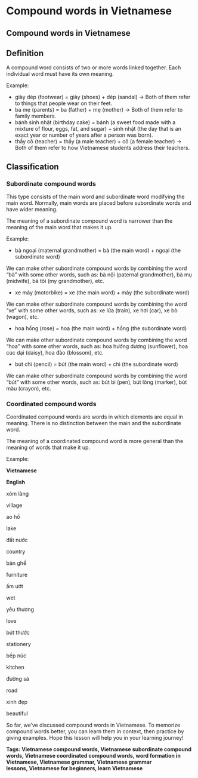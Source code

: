 Compound words in Vietnamese
============================

## Compound words in Vietnamese

## **Definition**

A compound word consists of two or more words linked together. Each individual word must have its own meaning.

Example:

- giày dép (footwear) = giày (shoes) + dép (sandal) → Both of them refer to things that people wear on their feet.
- ba mẹ (parents) = ba (father) + mẹ (mother) → Both of them refer to family members.
- bánh sinh nhật (birthday cake) = bánh (a sweet food made with a mixture of flour, eggs, fat, and sugar) + sinh nhật (the day that is an exact year or number of years after a person was born).
- thầy cô (teacher) = thầy (a male teacher) + cô (a female teacher) → Both of them refer to how Vietnamese students address their teachers.

## **Classification**

### **Subordinate compound words**

This type consists of the main word and subordinate word modifying the main word. Normally, main words are placed before subordinate words and have wider meaning.

The meaning of a subordinate compound word is narrower than the meaning of the main word that makes it up.

Example:

- bà ngoại (maternal grandmother) = bà (the main word) + ngoại (the subordinate word)

We can make other subordinate compound words by combining the word “bà” with some other words, such as: bà nội (paternal grandmother), bà mụ (midwife), bà tôi (my grandmother), etc.

- xe máy (motorbike) = xe (the main word) + máy (the subordinate word)

We can make other subordinate compound words by combining the word “xe” with some other words, such as: xe lửa (train), xe hơi (car), xe bò (wagon), etc.

- hoa hồng (rose) = hoa (the main word) + hồng (the subordinate word)

We can make other subordinate compound words by combining the word “hoa” with some other words, such as: hoa hướng dương (sunflower), hoa cúc dại (daisy), hoa đào (blossom), etc.

- bút chì (pencil) = bút (the main word) + chì (the subordinate word)

We can make other subordinate compound words by combining the word “bút” with some other words, such as: bút bi (pen), bút lông (marker), bút màu (crayon), etc.

### **Coordinated compound words**

Coordinated compound words are words in which elements are equal in meaning. There is no distinction between the main and the subordinate word.

The meaning of a coordinated compound word is more general than the meaning of words that make it up.

Example:

**Vietnamese**

**English**

xóm làng

village

ao hồ

lake

đất nước

country

bàn ghế

furniture

ẩm ướt

wet

yêu thương

love

bút thước

stationery

bếp núc

kitchen

đường sá

road

xinh đẹp

beautiful

So far, we’ve discussed compound words in Vietnamese. To memorize compound words better, you can learn them in context, then practice by giving examples. Hope this lesson will help you in your learning journey!

**Tags: Vietnamese compound words, Vietnamese subordinate compound words, Vietnamese coordinated compound words, word formation in Vietnamese, Vietnamese grammar, Vietnamese grammar lessons, Vietnamese for beginners, learn Vietnamese**





